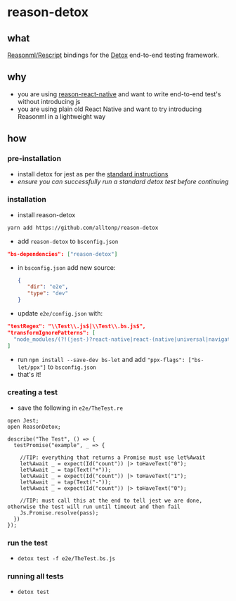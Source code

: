 # reason-detox

## what

[Reasonml/Rescript](https://rescript-lang.org) bindings for the [Detox](https://github.com/wix/Detox) end-to-end testing framework.

## why
- you are using [reason-react-native](https://reason-react-native.github.io) and want to write end-to-end test's without introducing js 
- you are using plain old React Native and want to try introducing Reasonml in a lightweight way 

## how

### pre-installation
- install detox for jest as per the [standard instructions](https://github.com/wix/Detox/blob/master/docs/Introduction.GettingStarted.md)
- *ensure you can successfully run a standard detox test before continuing*   

### installation
- install reason-detox
```bash
yarn add https://github.com/alltonp/reason-detox
```
- add `reason-detox` to `bsconfig.json`
```json
"bs-dependencies": ["reason-detox"]
```

- in `bsconfig.json` add new source:
    ```json
    {
       "dir": "e2e",
       "type": "dev"
    }
    ```
   
- update `e2e/config.json` with:
```json
"testRegex": "\\Test\\.js$|\\Test\\.bs.js$",
"transformIgnorePatterns": [
  "node_modules/(?!(jest-)?react-native|react-(native|universal|navigation)-(.*)|@react-native-community/(.*)|@react-navigation/(.*)|bs-platform|(@[a-zA-Z]+/)?(bs|reason|rescript)-(.*)+)"
]
```
- run `npm install --save-dev bs-let` and add `"ppx-flags": ["bs-let/ppx"]` to `bsconfig.json`
- that's it!

### creating a test
- save the following in `e2e/TheTest.re` 
```Reason
open Jest;
open ReasonDetox;

describe("The Test", () => {
  testPromise("example", _ => {
  
    //TIP: everything that returns a Promise must use let%Await 
    let%Await _ = expect(Id("count")) |> toHaveText("0");
    let%Await _ = tap(Text("+"));
    let%Await _ = expect(Id("count")) |> toHaveText("1");
    let%Await _ = tap(Text("-"));
    let%Await _ = expect(Id("count")) |> toHaveText("0");

    //TIP: must call this at the end to tell jest we are done, otherwise the test will run until timeout and then fail 
    Js.Promise.resolve(pass);
  })
});
```

### run the test
- `detox test -f e2e/TheTest.bs.js` 

### running all tests
- `detox test`
